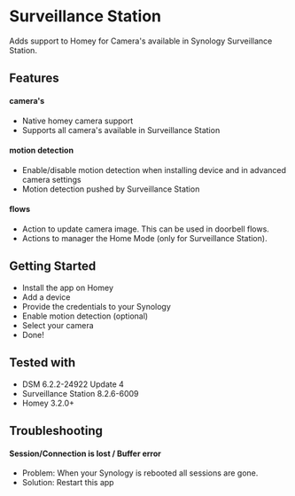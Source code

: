 # Surveillance Station

Adds support to Homey for Camera's available in Synology Surveillance Station.

## Features

#### camera's
* Native homey camera support
* Supports all camera's available in Surveillance Station

#### motion detection
* Enable/disable motion detection when installing device and in advanced camera settings
* Motion detection pushed by Surveillance Station

#### flows
* Action to update camera image. This can be used in doorbell flows.
* Actions to manager the Home Mode (only for Surveillance Station).

## Getting Started
* Install the app on Homey
* Add a device
* Provide the credentials to your Synology
* Enable motion detection (optional)
* Select your camera
* Done!

## Tested with
* DSM 6.2.2-24922 Update 4
* Surveillance Station 8.2.6-6009
* Homey 3.2.0+

## Troubleshooting

#### Session/Connection is lost / Buffer error
* Problem: When your Synology is rebooted all sessions are gone.
* Solution: Restart this app
